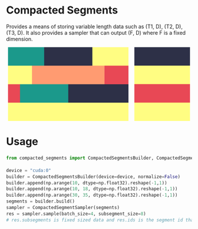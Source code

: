 # Compacted Segments
Provides a means of storing variable length data such as (T1, D), (T2, D), (T3, D). It also provides a sampler that can output (F, D) where F is a fixed dimension.

<div style="display:flex; justify-content: center;">
<img src="assets/compacted_data.png" style="margin-right:16px; max-width: 65%; height:auto"/>
<img src="assets/fixed_sized_data.png" style="height:auto; max-width: 30%"/>
</div>



# Usage

```python
from compacted_segments import CompactedSegmentsBuilder, CompactedSegmentSampler, CompositeSegmentSampler

device = "cuda:0"
builder = CompactedSegmentsBuilder(device=device, normalize=False)
builder.append(np.arange(10, dtype=np.float32).reshape(-1,1))
builder.append(np.arange(10, 18, dtype=np.float32).reshape(-1,1))
builder.append(np.arange(30, 35, dtype=np.float32).reshape(-1,1))
segments = builder.build()
sampler = CompactedSegmentSampler(segments)
res = sampler.sample(batch_size=4, subsegment_size=8)
# res.subsegments is fixed sized data and res.ids is the segment id that sample came from
```